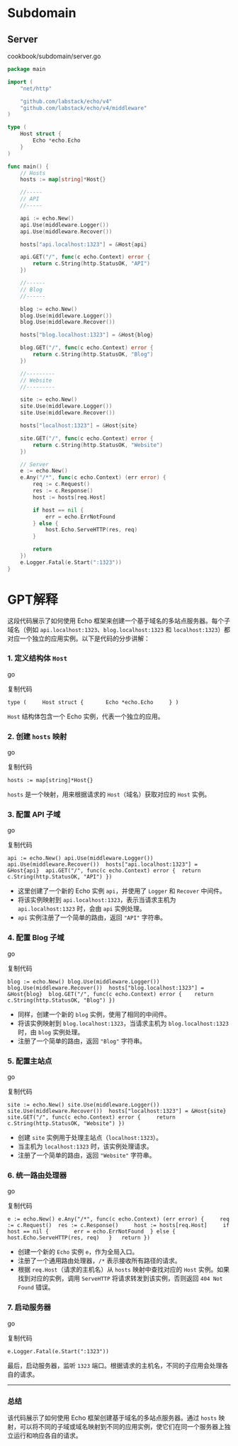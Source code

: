 # Subdomain

## Server[​](https://echo.labstack.com/docs/cookbook/subdomain#server "Direct link to Server")

cookbook/subdomain/server.go

```go
package main

import (
	"net/http"

	"github.com/labstack/echo/v4"
	"github.com/labstack/echo/v4/middleware"
)

type (
	Host struct {
		Echo *echo.Echo
	}
)

func main() {
	// Hosts
	hosts := map[string]*Host{}

	//-----
	// API
	//-----

	api := echo.New()
	api.Use(middleware.Logger())
	api.Use(middleware.Recover())

	hosts["api.localhost:1323"] = &Host{api}

	api.GET("/", func(c echo.Context) error {
		return c.String(http.StatusOK, "API")
	})

	//------
	// Blog
	//------

	blog := echo.New()
	blog.Use(middleware.Logger())
	blog.Use(middleware.Recover())

	hosts["blog.localhost:1323"] = &Host{blog}

	blog.GET("/", func(c echo.Context) error {
		return c.String(http.StatusOK, "Blog")
	})

	//---------
	// Website
	//---------

	site := echo.New()
	site.Use(middleware.Logger())
	site.Use(middleware.Recover())

	hosts["localhost:1323"] = &Host{site}

	site.GET("/", func(c echo.Context) error {
		return c.String(http.StatusOK, "Website")
	})

	// Server
	e := echo.New()
	e.Any("/*", func(c echo.Context) (err error) {
		req := c.Request()
		res := c.Response()
		host := hosts[req.Host]

		if host == nil {
			err = echo.ErrNotFound
		} else {
			host.Echo.ServeHTTP(res, req)
		}

		return
	})
	e.Logger.Fatal(e.Start(":1323"))
}
```

# GPT解释
这段代码展示了如何使用 Echo 框架来创建一个基于域名的多站点服务器。每个子域名（例如 `api.localhost:1323`、`blog.localhost:1323` 和 `localhost:1323`）都对应一个独立的应用实例。以下是代码的分步讲解：

### 1. 定义结构体 `Host`

go

复制代码

`type ( 	Host struct { 		Echo *echo.Echo 	} )`

`Host` 结构体包含一个 Echo 实例，代表一个独立的应用。

### 2. 创建 `hosts` 映射

go

复制代码

`hosts := map[string]*Host{}`

`hosts` 是一个映射，用来根据请求的 `Host`（域名）获取对应的 `Host` 实例。

### 3. 配置 API 子域

go

复制代码

`api := echo.New() api.Use(middleware.Logger()) api.Use(middleware.Recover())  hosts["api.localhost:1323"] = &Host{api}  api.GET("/", func(c echo.Context) error { 	return c.String(http.StatusOK, "API") })`

- 这里创建了一个新的 Echo 实例 `api`，并使用了 `Logger` 和 `Recover` 中间件。
- 将该实例映射到 `api.localhost:1323`，表示当请求主机为 `api.localhost:1323` 时，会由 `api` 实例处理。
- `api` 实例注册了一个简单的路由，返回 `"API"` 字符串。

### 4. 配置 Blog 子域

go

复制代码

`blog := echo.New() blog.Use(middleware.Logger()) blog.Use(middleware.Recover())  hosts["blog.localhost:1323"] = &Host{blog}  blog.GET("/", func(c echo.Context) error { 	return c.String(http.StatusOK, "Blog") })`

- 同样，创建一个新的 `blog` 实例，使用了相同的中间件。
- 将该实例映射到 `blog.localhost:1323`，当请求主机为 `blog.localhost:1323` 时，由 `blog` 实例处理。
- 注册了一个简单的路由，返回 `"Blog"` 字符串。

### 5. 配置主站点

go

复制代码

`site := echo.New() site.Use(middleware.Logger()) site.Use(middleware.Recover())  hosts["localhost:1323"] = &Host{site}  site.GET("/", func(c echo.Context) error { 	return c.String(http.StatusOK, "Website") })`

- 创建 `site` 实例用于处理主站点（`localhost:1323`）。
- 当主机为 `localhost:1323` 时，该实例处理请求。
- 注册了一个简单的路由，返回 `"Website"` 字符串。

### 6. 统一路由处理器

go

复制代码

`e := echo.New() e.Any("/*", func(c echo.Context) (err error) { 	req := c.Request() 	res := c.Response() 	host := hosts[req.Host]  	if host == nil { 		err = echo.ErrNotFound 	} else { 		host.Echo.ServeHTTP(res, req) 	}  	return })`

- 创建一个新的 `Echo` 实例 `e`，作为全局入口。
- 注册了一个通用路由处理器，`/*` 表示接收所有路径的请求。
- 根据 `req.Host`（请求的主机名）从 `hosts` 映射中查找对应的 `Host` 实例。如果找到对应的实例，调用 `ServeHTTP` 将请求转发到该实例，否则返回 `404 Not Found` 错误。

### 7. 启动服务器

go

复制代码

`e.Logger.Fatal(e.Start(":1323"))`

最后，启动服务器，监听 `1323` 端口。根据请求的主机名，不同的子应用会处理各自的请求。

---

### 总结

该代码展示了如何使用 Echo 框架创建基于域名的多站点服务器。通过 `hosts` 映射，可以将不同的子域或域名映射到不同的应用实例，使它们在同一个服务器上独立运行和响应各自的请求。